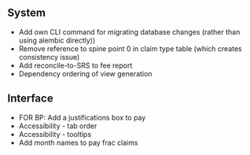 System
------

-  Add own CLI command for migrating database changes (rather than using alembic directly))
-  Remove reference to spine point 0 in claim type table (which creates consistency issue)
-  Add reconcile-to-SRS to fee report
-  Dependency ordering of view generation 

Interface
---------
-  FOR BP: Add a justifications box to pay
-  Accessibility - tab order
-  Accessibility - tooltips
-  Add month names to pay frac claims 


